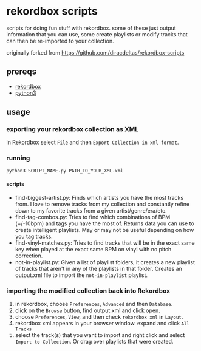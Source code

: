 # rekordbox scripts


scripts for doing fun stuff with rekordbox. some of these just output information that you can use, some create playlists or modify tracks that can then be re-imported to your collection.

originally forked from https://github.com/diracdeltas/rekordbox-scripts

## prereqs

* [rekordbox](https://rekordbox.com/en/)
* [python3](https://www.python.org/downloads/)

## usage

### exporting your rekordbox collection as XML

in Rekordbox select `File` and then `Export Collection in xml format`.

### running

`python3 SCRIPT_NAME.py PATH_TO_YOUR_XML.xml`

#### scripts

- find-biggest-artist.py: Finds which artists you have the most tracks from. I love to remove tracks from my collection and constantly refine down to my favorite tracks from a given artist/genre/era/etc.
- find-tag-combos.py: Tries to find which combinations of BPM (+/-10bpm) and tags you have the most of. Returns data you can use to create intelligent playlists. May or may not be useful depending on how you tag tracks. 
- find-vinyl-matches.py: Tries to find tracks that will be in the exact same key when played at the exact same BPM on vinyl with no pitch correction.
- not-in-playlist.py: Given a list of playlist folders, it creates a new playlist of tracks that aren't in any of the playlists in that folder. Creates an output.xml file to import the `not-in-playlist` playlist. 


### importing the modified collection back into Rekordbox

1. in rekordbox, choose `Preferences`, `Advanced` and then `Database`.
2. click on the `Browse` button, find output.xml and click open.
3. choose `Preferences`, `View`, and then check `rekordbox xml` in `Layout`.
4. rekordbox xml appears in your browser window. expand and click `All Tracks`
5. select the track(s) that you want to import and right click and select `Import to Collection`. Or drag over playlists that were created.

